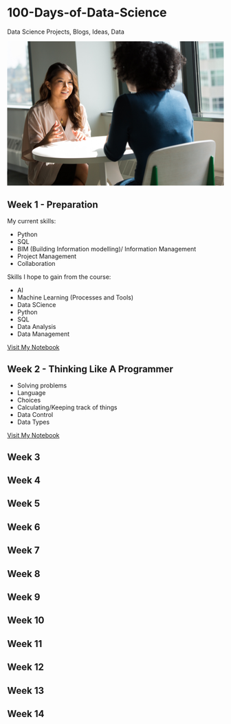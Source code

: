 # 100-Days-of-Data-Science
Data Science Projects, Blogs, Ideas, Data

![](https://github.com/natnew/100-Days-of-Data-Science/blob/main/christina-wocintechchat-com-eF7HN40WbAQ-unsplash.jpg)

## Week 1 - Preparation
My current skills: 
* Python
* SQL
* BIM (Building Information modelling)/ Information Management
* Project Management
* Collaboration

Skills I hope to gain from the course:
* AI
* Machine Learning (Processes and Tools)
* Data SCience
* Python
* SQL
* Data Analysis
* Data Management

[Visit My Notebook]()<br>

## Week 2 - Thinking Like A Programmer
* Solving problems
* Language
* Choices
* Calculating/Keeping track of things
* Data Control
* Data Types

[Visit My Notebook]()<br>

## Week 3

## Week 4

## Week 5

## Week 6

## Week 7

## Week 8

## Week 9

## Week 10

## Week 11

## Week 12

## Week 13

## Week 14
